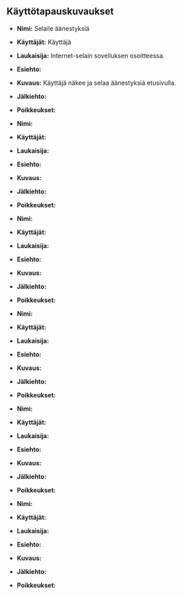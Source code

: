 
## Käyttötapauskuvaukset


- **Nimi:** Selaile äänestyksiä
- **Käyttäjät:** Käyttäjä
- **Laukaisija:** Internet-selain sovelluksen osoitteessa.
- **Esiehto:**
- **Kuvaus:** Käyttäjä näkee ja selaa äänestyksiä etusivulla.
- **Jälkiehto:**
- **Poikkeukset:**


- **Nimi:**
- **Käyttäjät:**
- **Laukaisija:**
- **Esiehto:**
- **Kuvaus:**
- **Jälkiehto:**
- **Poikkeukset:**


- **Nimi:**
- **Käyttäjät:**
- **Laukaisija:**
- **Esiehto:**
- **Kuvaus:**
- **Jälkiehto:**
- **Poikkeukset:**


- **Nimi:**
- **Käyttäjät:**
- **Laukaisija:**
- **Esiehto:**
- **Kuvaus:**
- **Jälkiehto:**
- **Poikkeukset:**


- **Nimi:**
- **Käyttäjät:**
- **Laukaisija:**
- **Esiehto:**
- **Kuvaus:**
- **Jälkiehto:**
- **Poikkeukset:**


- **Nimi:**
- **Käyttäjät:**
- **Laukaisija:**
- **Esiehto:**
- **Kuvaus:**
- **Jälkiehto:**
- **Poikkeukset:**